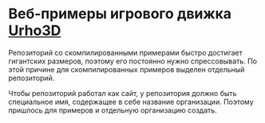 # Веб-примеры игрового движка [Urho3D](https://github.com/urho3d/Urho3D)

Репозиторий со скомпилированными примерами быстро достигает гигантских размеров, поэтому его постоянно нужно спрессовывать.
По этой причине для скомпилированных примеров выделен отдельный репозиторий.

Чтобы репозиторий работал как сайт, у репозитория должно быть специальное имя, содержащее в себе название организации.
Поэтому пришлось для примеров и отдельную организацию создать.
